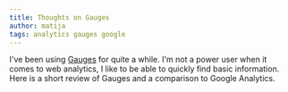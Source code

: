 ```yaml
---
title: Thoughts on Gauges
author: matija
tags: analytics gauges google
---
```


I've been using [Gauges](http://get.gaug.es) for quite a while. I'm not a power user when it comes to web analytics, I like to be able to quickly find basic information. Here is a short review of Gauges and a comparison to Google Analytics.
